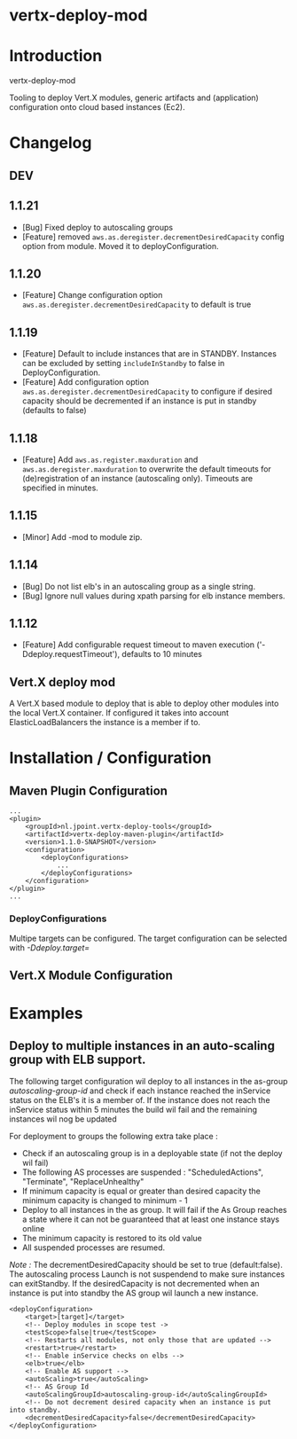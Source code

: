 vertx-deploy-mod
================
# Introduction
vertx-deploy-mod

Tooling to deploy Vert.X modules, generic artifacts and (application) configuration onto cloud based instances (Ec2).

# Changelog
## DEV

## 1.1.21
* [Bug] Fixed deploy to autoscaling groups
* [Feature] removed `aws.as.deregister.decrementDesiredCapacity` config option from module. Moved it to deployConfiguration.

## 1.1.20
* [Feature] Change configuration option `aws.as.deregister.decrementDesiredCapacity` to default is true

## 1.1.19
* [Feature] Default to include instances that are in STANDBY. Instances can be excluded by setting `includeInStandby` to false in DeployConfiguration. 
* [Feature] Add configuration option `aws.as.deregister.decrementDesiredCapacity` to configure if desired capacity should be decremented if an instance is put in standby (defaults to false)

## 1.1.18
* [Feature] Add `aws.as.register.maxduration` and `aws.as.deregister.maxduration` to overwrite the default timeouts for (de)registration of an instance (autoscaling only). Timeouts are specified in minutes.

## 1.1.15
* [Minor] Add -mod to module zip.

## 1.1.14
* [Bug] Do not list elb's in an autoscaling group as a single string.
* [Bug] Ignore null values during xpath parsing for elb instance members.

## 1.1.12
* [Feature] Add configurable request timeout to maven execution ('-Ddeploy.requestTimeout'), defaults to 10 minutes

## Vert.X deploy mod
A Vert.X based module to deploy that is able to deploy other modules into the local Vert.X container. If configured it takes into account
ElasticLoadBalancers the instance is a member if to.


# Installation / Configuration

## Maven Plugin Configuration
    ...
    <plugin>
        <groupId>nl.jpoint.vertx-deploy-tools</groupId>
        <artifactId>vertx-deploy-maven-plugin</artifactId>
        <version>1.1.0-SNAPSHOT</version>
        <configuration>
            <deployConfigurations>
                ...
            </deployConfigurations>
        </configuration>
    </plugin>
    ...
### DeployConfigurations

Multipe targets can be configured. The target configuration can be selected with *-Ddeploy.target=*


## Vert.X Module Configuration


# Examples

## Deploy to multiple instances in an auto-scaling group with ELB support.
The following target configuration wil deploy to all instances in the as-group *autoscaling-group-id* and check if each instance reached the inService status
on the ELB's it is a member of. If the instance does not reach the inService status within 5 minutes the build wil fail and the remaining instances wil nog be updated

For deployment to groups the following extra take place :  

 * Check if an autoscaling group is in a deployable state (if not the deploy wil fail)
 * The following AS processes are suspended : "ScheduledActions", "Terminate", "ReplaceUnhealthy"
 * If minimum capacity is equal or greater than desired capacity the minimum capacity is changed to minimum - 1
 * Deploy to all instances in the as group. It will fail if the As Group reaches a state where it can not be guaranteed that at least one instance stays online
 * The minimum capacity is restored to its old value
 * All suspended processes are resumed.   
    
 *Note :*
   The decrementDesiredCapacity should be set to true (default:false). The autoscaling process Launch is not suspendend to make sure instances can exitStandby. 
   If the desiredCapacity is not decremented when an instance is put into standby the AS group wil launch a new instance.

    <deployConfiguration>
        <target>[target]</target>
        <!-- Deploy modules in scope test ->
        <testScope>false|true</testScope>
        <!-- Restarts all modules, not only those that are updated -->
        <restart>true</restart>
        <!-- Enable inService checks on elbs -->
        <elb>true</elb>
        <!-- Enable AS support -->
        <autoScaling>true</autoScaling>
        <!-- AS Group Id
        <autoScalingGroupId>autoscaling-group-id</autoScalingGroupId>
        <!-- Do not decrement desired capacity when an instance is put into standby.
        <decrementDesiredCapacity>false</decrementDesiredCapacity>
    </deployConfiguration>
    



